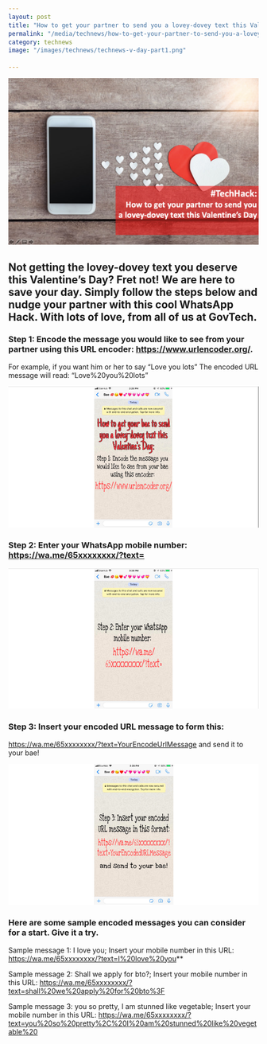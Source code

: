 ```yaml
---
layout: post
title: "How to get your partner to send you a lovey-dovey text this Valentine’s Day"
permalink: "/media/technews/how-to-get-your-partner-to-send-you-a-lovey-dovey-text"
category: technews
image: "/images/technews/technews-v-day-part1.png"

---
```


![How to get your partner to send you a lovey-dovey text this Valentine’s Day](/images/technews/technews-v-day-part1.png)

Not getting the lovey-dovey text you deserve this Valentine’s Day? Fret not! We are here to save your day. Simply follow the steps below and nudge your partner with this cool WhatsApp Hack. With lots of love, from all of us at GovTech. 
---

### **Step 1: Encode the message you would like to see from your partner using this URL encoder: https://www.urlencoder.org/.** 

For example, if you want him or her to say “Love you lots” The encoded URL message will read: “Love%20you%20lots” 

![How to get your partner to send you a lovey-dovey text this Valentine’s Day](/images/technews/technews-v-day-part2.png)

### **Step 2: Enter your WhatsApp mobile number: https://wa.me/65xxxxxxxx/?text=**

![How to get your partner to send you a lovey-dovey text this Valentine’s Day](/images/technews/technews-v-day-part3.png)

### **Step 3: Insert your encoded URL message to form this:**

https://wa.me/65xxxxxxxx/?text=YourEncodeUrlMessage and send it to your bae!

![How to get your partner to send you a lovey-dovey text this Valentine’s Day](/images/technews/technews-v-day-part4.png)

### **Here are some sample encoded messages you can consider for a start. Give it a try.**

Sample message 1: I love you;
Insert your mobile number in this URL: https://wa.me/65xxxxxxxx/?text=I%20love%20you**

Sample message 2: Shall we apply for bto?; 
Insert your mobile number in this URL: https://wa.me/65xxxxxxxx/?text=shall%20we%20apply%20for%20bto%3F 

Sample message 3: you so pretty, I am stunned like vegetable; 
Insert your mobile number in this URL: https://wa.me/65xxxxxxxx/?text=you%20so%20pretty%2C%20I%20am%20stunned%20like%20vegetable%20 
